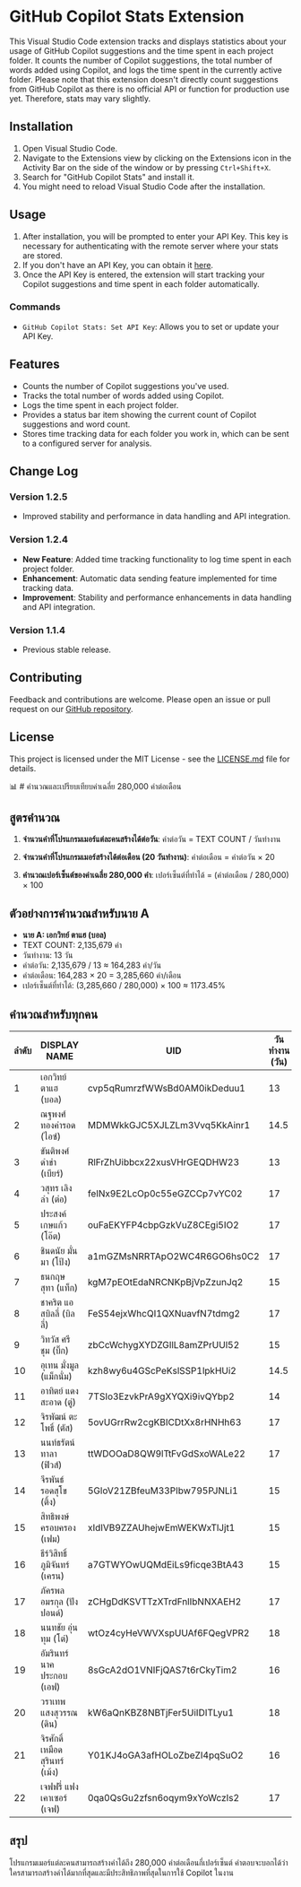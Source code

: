 # GitHub Copilot Stats Extension

This Visual Studio Code extension tracks and displays statistics about your usage of GitHub Copilot suggestions and the time spent in each project folder. It counts the number of Copilot suggestions, the total number of words added using Copilot, and logs the time spent in the currently active folder. Please note that this extension doesn't directly count suggestions from GitHub Copilot as there is no official API or function for production use yet. Therefore, stats may vary slightly.

## Installation

1. Open Visual Studio Code.
2. Navigate to the Extensions view by clicking on the Extensions icon in the Activity Bar on the side of the window or by pressing `Ctrl+Shift+X`.
3. Search for "GitHub Copilot Stats" and install it.
4. You might need to reload Visual Studio Code after the installation.

## Usage

1. After installation, you will be prompted to enter your API Key. This key is necessary for authenticating with the remote server where your stats are stored.
2. If you don't have an API Key, you can obtain it [here](https://betimes-social-listening-app.demotoday.net).
3. Once the API Key is entered, the extension will start tracking your Copilot suggestions and time spent in each folder automatically.

### Commands

- `GitHub Copilot Stats: Set API Key`: Allows you to set or update your API Key.

## Features

- Counts the number of Copilot suggestions you've used.
- Tracks the total number of words added using Copilot.
- Logs the time spent in each project folder.
- Provides a status bar item showing the current count of Copilot suggestions and word count.
- Stores time tracking data for each folder you work in, which can be sent to a configured server for analysis.

## Change Log

### Version 1.2.5
- Improved stability and performance in data handling and API integration.

### Version 1.2.4
- **New Feature**: Added time tracking functionality to log time spent in each project folder.
- **Enhancement**: Automatic data sending feature implemented for time tracking data.
- **Improvement**: Stability and performance enhancements in data handling and API integration.

### Version 1.1.4
- Previous stable release.

## Contributing

Feedback and contributions are welcome. Please open an issue or pull request on our [GitHub repository](https://github.com/akkawit666/copilot-statistics.git).

## License

This project is licensed under the MIT License - see the [LICENSE.md](LICENSE.md) file for details.

📊 # คำนวณและเปรียบเทียบค่าเฉลี่ย 280,000 คำต่อเดือน

## สูตรคำนวณ

1. **จำนวนคำที่โปรแกรมเมอร์แต่ละคนสร้างได้ต่อวัน**:
   คำต่อวัน = TEXT COUNT / วันทำงาน

2. **จำนวนคำที่โปรแกรมเมอร์สร้างได้ต่อเดือน (20 วันทำงาน)**:
   คำต่อเดือน = คำต่อวัน × 20

3. **คำนวณเปอร์เซ็นต์ของค่าเฉลี่ย 280,000 คำ**:
   เปอร์เซ็นต์ที่ทำได้ = (คำต่อเดือน / 280,000) × 100


## ตัวอย่างการคำนวณสำหรับนาย A

- **นาย A: เอกวิทย์ ตาแฮ (บอล)**
- TEXT COUNT: 2,135,679 คำ
- วันทำงาน: 13 วัน
- คำต่อวัน: 2,135,679 / 13 ≈ 164,283 คำ/วัน
- คำต่อเดือน: 164,283 × 20 = 3,285,660 คำ/เดือน
- เปอร์เซ็นต์ที่ทำได้: (3,285,660 / 280,000) × 100 ≈ 1173.45%

## คำนวณสำหรับทุกคน

| ลำดับ | DISPLAY NAME | UID | วันทำงาน (วัน) | TEXT COUNT | คำต่อวัน | คำต่อเดือน | เปอร์เซ็นต์ที่ทำได้ (%) |
|-------|---------------|-----|-----------------|------------|-----------|--------------|----------------------------|
| 1 | เอกวิทย์ ตาแฮ (บอล) | cvp5qRumrzfWWsBd0AM0ikDeduu1 | 13 | 2,135,679 | 164,283 | 3,285,660 | 1173.45 |
| 2 | ณฐพงศ์ ทองคำรอด (ไอซ์) | MDMWkkGJC5XJLZLm3Vvq5KkAinr1 | 14.5 | 759,219 | 52,390 | 1,047,800 | 374.93 |
| 3 | ขันติพงศ์ ดำขำ (เบียร์) | RlFrZhUibbcx22xusVHrGEQDHW23 | 13 | 132,778 | 10,214 | 204,280 | 72.24 |
| 4 | วสุทร เลิงลำ (ต่อ) | feINx9E2LcOp0c55eGZCCp7vYC02 | 17 | 127,197 | 7,482 | 149,640 | 53.44 |
| 5 | ประสงค์ เกษแก้ว (โอ๊ต) | ouFaEKYFP4cbpGzkVuZ8CEgi5IO2 | 17 | 114,572 | 6,739 | 134,780 | 48.14 |
| 6 | ชินดนัย มั่นมา (โป้ง) | a1mGZMsNRRTApO2WC4R6GO6hs0C2 | 17 | 106,629 | 6,272 | 125,440 | 44.80 |
| 7 | ธนกฤษ สุทา (แท็ก) | kgM7pEOtEdaNRCNKpBjVpZzunJq2 | 15 | 103,008 | 6,867 | 137,340 | 49.05 |
| 8 | ชาคริต แอสบิลลี่ (บิลลี่) | FeS54ejxWhcQI1QXNuavfN7tdmg2 | 17 | 81,633 | 4,802 | 96,040 | 34.30 |
| 9 | วิทวัส ศรีชุม (บิ๊ก) | zbCcWchygXYDZGIlL8amZPrUUl52 | 15 | 81,250 | 5,417 | 108,340 | 38.69 |
| 10 | อุเทน มั่งมูล (แม็กนั่ม) | kzh8wy6u4GScPeKslSSP1lpkHUi2 | 14.5 | 77,330 | 5,334 | 106,680 | 38.10 |
| 11 | อาทิตย์ แดงสะอาด (ตู่) | 7TSIo3EzvkPrA9gXYQXi9ivQYbp2 | 14 | 68,668 | 4,905 | 98,100 | 35.04 |
| 12 | จิรพัฒน์ ตะโพธิ์ (ตัส) | 5ovUGrrRw2cgKBICDtXx8rHNHh63 | 17 | 65,596 | 3,859 | 77,180 | 27.56 |
| 13 | นนท์ธรัตน์ ทาลา (ฟิวส์) | ttWDOOaD8QW9lTtFvGdSxoWALe22 | 17 | 63,941 | 3,761 | 75,220 | 26.86 |
| 14 | จีรพันธ์ รอดสุโข (ติ้ง) | 5GloV21ZBfeuM33PIbw795PJNLi1 | 15 | 53,403 | 3,561 | 71,220 | 25.44 |
| 15 | สิทธิพงษ์ ครอบครอง (เฟม) | xIdIVB9ZZAUhejwEmWEKWxTlJjt1 | 15 | 51,232 | 3,415 | 68,300 | 24.39 |
| 16 | ธีร์วิสิทธิ์ ภูมิจันทร์ (เครน) | a7GTWYOwUQMdEiLs9ficqe3BtA43 | 15 | 46,061 | 3,071 | 61,420 | 21.94 |
| 17 | ภัครพล อมรกุล (ปังปอนด์) | zCHgDdKSVTTzXTrdFnlIbNNXAEH2 | 17 | 43,334 | 2,549 | 50,980 | 18.21 |
| 18 | นนทชัย อุ่นทุม (โต๋) | wtOz4cyHeVWVXspUUAf6FQegVPR2 | 18 | 33,908 | 1,884 | 37,680 | 13.46 |
| 19 | อัมรินทร์ นาคประกอบ (เอฟ) | 8sGcA2dO1VNIFjQAS7t6rCkyTim2 | 16 | 24,060 | 1,504 | 30,080 | 10.74 |
| 20 | วราเทพ แสงสุวรรณ (ดิน) | kW6aQnKBZ8NBTjFer5UiIDITLyu1 | 18 | 14,642 | 814 | 16,280 | 5.81 |
| 21 | จิรศักดิ์ เหมือดสุรินทร์ (เม้ง) | Y01KJ4oGA3afHOLoZbeZI4pqSuO2 | 16 | 11,313 | 707 | 14,140 | 5.05 |
| 22 | เจฟฟรี่ แฟงเคาเซอร์ (เจฟ) | 0qa0QsGu2zfsn6oqym9xYoWczIs2 | 17 | 793 | 47 | 940 | 0.34 |

## สรุป
โปรแกรมเมอร์แต่ละคนสามารถสร้างคำได้ถึง 280,000 คำต่อเดือนกี่เปอร์เซ็นต์ คำตอบจะบอกได้ว่าใครสามารถสร้างคำได้มากที่สุดและมีประสิทธิภาพที่สุดในการใช้ Copilot ในงาน



